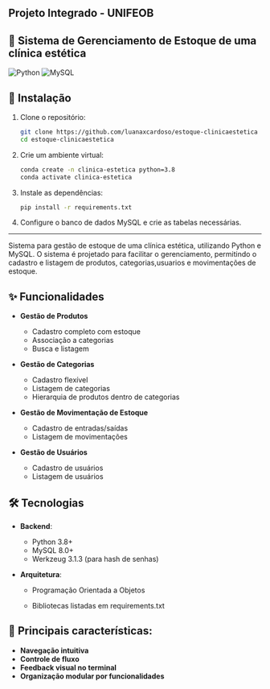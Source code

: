 ## Projeto Integrado - UNIFEOB
## 🚀 Sistema de Gerenciamento de Estoque de uma clínica estética

![Python](https://img.shields.io/badge/Python-3.8%2B-blue)
![MySQL](https://img.shields.io/badge/MySQL-8.0%2B-orange)


## 🔧 Instalação

1. Clone o repositório:
    ```bash
    git clone https://github.com/luanaxcardoso/estoque-clinicaestetica
    cd estoque-clinicaestetica
    ```
2. Crie um ambiente virtual:
    ```bash
    conda create -n clinica-estetica python=3.8
    conda activate clinica-estetica
    ```
3. Instale as dependências:
    ```bash 
    pip install -r requirements.txt
    ```
4. Configure o banco de dados MySQL e crie as tabelas necessárias.

----------------------------------------------------------------------------

Sistema para gestão de estoque de uma clínica estética, utilizando Python e MySQL. O sistema é projetado para facilitar o gerenciamento, permitindo o cadastro e listagem de produtos, categorias,usuarios e movimentações de estoque.

## ✨ Funcionalidades

- **Gestão de Produtos**
  - Cadastro completo com estoque
  - Associação a categorias
  - Busca e listagem

- **Gestão de Categorias**
  - Cadastro flexível
  - Listagem de categorias
  - Hierarquia de produtos dentro de categorias

- **Gestão de Movimentação de Estoque**
  - Cadastro de entradas/saídas
  - Listagem de movimentações


- **Gestão de Usuários**
  - Cadastro de usuários
  - Listagem de usuários


## 🛠️ Tecnologias

- **Backend**:
  - Python 3.8+
  - MySQL 8.0+
  - Werkzeug 3.1.3 (para hash de senhas)

- **Arquitetura**:
  - Programação Orientada a Objetos

  - Bibliotecas listadas em requirements.txt
  
## 📂 Principais características:
- **Navegação intuitiva** 
- **Controle de fluxo** 
- **Feedback visual no terminal** 
- **Organização modular por funcionalidades**